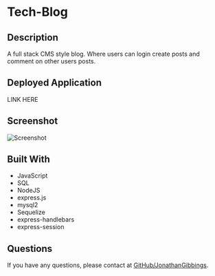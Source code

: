# Tech-Blog

## Description

A full stack CMS style blog. Where users can login create posts and comment on other users posts.

## Deployed Application

LINK HERE

## Screenshot

![Screenshot](./assets/imgs/tech-blog-screenshot.jpg)

## Built With

- JavaScript
- SQL
- NodeJS
- express.js
- mysql2
- Sequelize
- express-handlebars
- express-session

## Questions

If you have any questions, please contact at [GitHub/JonathanGibbings](https://github.com/JonathanGibbings/).
